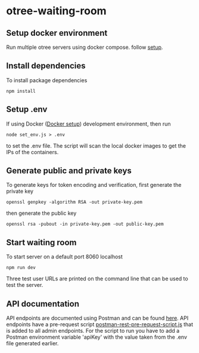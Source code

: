 # otree-waiting-room

## Setup docker environment

Run multiple otree servers using docker compose. follow [setup](https://github.com/obeliss-nlesc/otree-docker).

## Install dependencies

To install package dependencies

```shell
npm install
```

## Setup .env

If using Docker ([Docker setup](https://github.com/obeliss-nlesc/otree-docker)) development environment, then run

```shell
node set_env.js > .env
```

to set the .env file. The script will scan the local docker images to get the IPs of the containers.

## Generate public and private keys

To generate keys for token encoding and verification, first generate the private key

```shell
openssl genpkey -algorithm RSA -out private-key.pem
```

then generate the public key

```shell
openssl rsa -pubout -in private-key.pem -out public-key.pem
```

## Start waiting room

To start server on a default port 8060 localhost

```shell
npm run dev
```

Three test user URLs are printed on the command line that can be used to test the server.

## API documentation

API endpoints are documented using Postman and can be found [here](https://documenter.getpostman.com/view/1612141/2s9YeG7Bqm).
API endpoints have a pre-request script [postman-rest-pre-request-script.js](postman-rest-pre-request-script.js) that is added to all admin endpoints. For the script to run you have to add a Postman environment variable 'apiKey' with the value taken from the .env file generated earlier.
